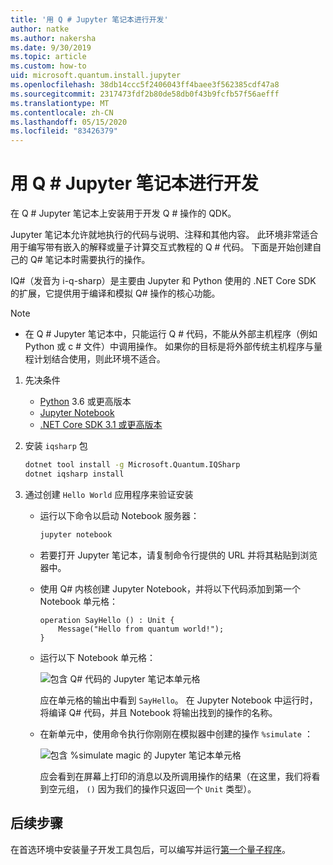 ```yaml
---
title: '用 Q # Jupyter 笔记本进行开发'
author: natke
ms.author: nakersha
ms.date: 9/30/2019
ms.topic: article
ms.custom: how-to
uid: microsoft.quantum.install.jupyter
ms.openlocfilehash: 38db14ccc5f2406043ff4baee3f562385cdf47a8
ms.sourcegitcommit: 2317473fdf2b80de58db0f43b9fcfb57f56aefff
ms.translationtype: MT
ms.contentlocale: zh-CN
ms.lasthandoff: 05/15/2020
ms.locfileid: "83426379"
---
```

# <a name="develop-with-q-jupyter-notebooks"></a>用 Q # Jupyter 笔记本进行开发

在 Q # Jupyter 笔记本上安装用于开发 Q # 操作的 QDK。

Jupyter 笔记本允许就地执行的代码与说明、注释和其他内容。 此环境非常适合用于编写带有嵌入的解释或量子计算交互式教程的 Q # 代码。 下面是开始创建自己的 Q# 笔记本时需要执行的操作。

IQ#（发音为 i-q-sharp）是主要由 Jupyter 和 Python 使用的 .NET Core SDK 的扩展，它提供用于编译和模拟 Q# 操作的核心功能。

> [!NOTE]
> * 在 Q # Jupyter 笔记本中，只能运行 Q # 代码，不能从外部主机程序（例如 Python 或 c # 文件）中调用操作。 如果你的目标是将外部传统主机程序与量程计划结合使用，则此环境不适合。

1. 先决条件

    - [Python](https://www.python.org/downloads/) 3.6 或更高版本
    - [Jupyter Notebook](https://jupyter.readthedocs.io/en/latest/install.html)
    - [.NET Core SDK 3.1 或更高版本](https://www.microsoft.com/net/download)

1. 安装 `iqsharp` 包

    ```bash
    dotnet tool install -g Microsoft.Quantum.IQSharp
    dotnet iqsharp install
    ```

1. 通过创建 `Hello World` 应用程序来验证安装

    - 运行以下命令以启动 Notebook 服务器：

        ```bash
        jupyter notebook
        ```

    - 若要打开 Jupyter 笔记本，请复制命令行提供的 URL 并将其粘贴到浏览器中。

    - 使用 Q# 内核创建 Jupyter Notebook，并将以下代码添加到第一个 Notebook 单元格：

        ```qsharp
        operation SayHello () : Unit {
            Message("Hello from quantum world!");
        }
        ```

    - 运行以下 Notebook 单元格：

        ![包含 Q# 代码的 Jupyter 笔记本单元格](~/media/install-guide-jupyter.png)

        应在单元格的输出中看到 `SayHello`。 在 Jupyter Notebook 中运行时，将编译 Q# 代码，并且 Notebook 将输出找到的操作的名称。


    - 在新单元中，使用命令执行你刚刚在模拟器中创建的操作 `%simulate` ：

        ![包含 %simulate magic 的 Jupyter 笔记本单元格](~/media/install-guide-jupyter-simulate.png)

        应会看到在屏幕上打印的消息以及所调用操作的结果（在这里，我们将看到空元组， `()` 因为我们的操作只返回一个 `Unit` 类型）。

## <a name="next-steps"></a>后续步骤

在首选环境中安装量子开发工具包后，可以编写并运行[第一个量子程序](xref:microsoft.quantum.quickstarts.qrng)。

